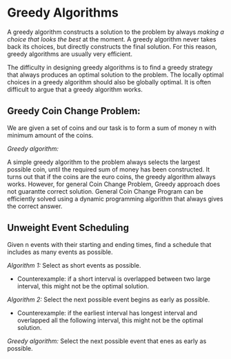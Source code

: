# Greedy Algorithms

A greedy algorithm constructs a solution to the problem by always *making a choice that looks the best* 
at the moment. A greedy algorithm never takes back its choices, but directly constructs the final solution. 
For this reason, greedy algorithms are usually very efficient.

The difficulty in designing greedy algorithms is to find a greedy strategy that
always produces an optimal solution to the problem. The locally optimal choices
in a greedy algorithm should also be globally optimal. It is often difficult to argue
that a greedy algorithm works.

## Greedy Coin Change Problem:

We are given a set of coins and our task is to form a sum of money n with minimum amount of the coins.

*Greedy algorithm:*

A simple greedy algorithm to the problem always selects the largest possible coin,
until the required sum of money has been constructed.
It turns out that if the coins are the euro coins, the greedy algorithm always
works. However, for general Coin Change Problem, Greedy approach does not guarantte correct solution. 
General Coin Change Program can be efficiently solved using a dynamic programming algorithm that always 
gives the correct answer.

## Unweight Event Scheduling

Given n events with their starting and ending times, find a
schedule that includes as many events as possible.

*Algorithm 1:* Select as short events as possible.
- Counterexample: if a short interval is overlapped between two large interval, this might not be the optimal solution.

*Algorithm 2:* Select the next possible event begins as early as possible.
- Counterexample: if the earliest interval has longest interval and overlapped all the following interval, this might not be the optimal solution.

*Greedy algorithm:* Select the next possible event that enes as early as possible.
